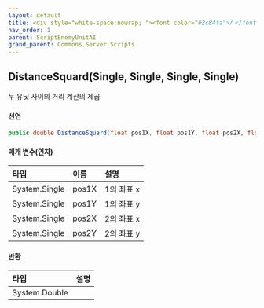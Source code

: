 ```yaml
---
layout: default
title: <div style="white-space:nowrap; "><font color="#2c84fa">𝑓 </font>DistanceSquard</div>
nav_order: 1
parent: ScriptEnemyUnitAI
grand_parent: Commons.Server.Scripts
---
```


## DistanceSquard(Single, Single, Single, Single)
두 유닛 사이의 거리 계산의 제곱

#### 선언
```cs
public double DistanceSquard(float pos1X, float pos1Y, float pos2X, float pos2Y)
```

#### 매개 변수(인자)

|타입|이름|설명|
|:-|:-|:-|
|System.Single|pos1X|1의 좌표 x|
|System.Single|pos1Y|1의 좌표 y|
|System.Single|pos2X|2의 좌표 x|
|System.Single|pos2Y|2의 좌표 y|

#### 반환

|타입|설명|
|:-|:-|
|System.Double|